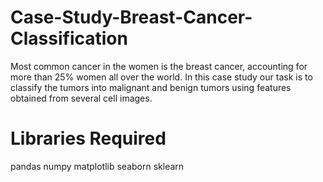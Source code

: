 # Case-Study-Breast-Cancer-Classification
Most common cancer in the women is the breast cancer, accounting for more than 25% women all over the world. In this case study our task is to classify the tumors into malignant and benign tumors using features obtained from several cell images.

# Libraries Required
pandas
numpy
matplotlib
seaborn
sklearn
